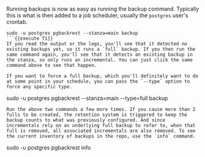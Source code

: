 Running backups is now as easy as running the backup command. Typically this is what is then added to a job scheduler, usually the `postgres` user's crontab.
```
sudo -u postgres pgbackrest --stanza=main backup
```{{execute T1}}
If you read the output or the logs, you'll see that it detected no existing backups yet, so it runs a `full` backup. If you then run the same command again, you'll see that it detects an existing backup in the stanza, so only runs an incremental. You can just click the same command above to see that happen.

If you want to force a full backup, which you'll definitely want to do at some point in your schedule, you can pass the `--type` option to force any specific type.
```
sudo -u postgres pgbackrest --stanza=main --type=full backup
```{{execute T1}}
Run the above two commands a few more times. If you cause more than 2 fulls to be created, the retention system is triggered to keep the backup counts to what was previously configured. And since incrementals rely on an underlying full backup to refer to, when that full is removed, all associated incrementals are also removed. To see the current inventory of backups in the repo, use the `info` command.
```
sudo -u postgres pgbackrest info
```{{execute T1}}




